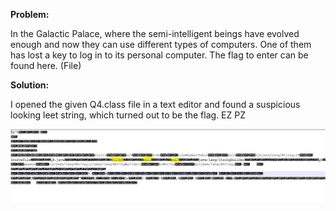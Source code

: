 <b>Problem:</b>

In the Galactic Palace, where the semi-intelligent beings have evolved enough and now they can use different types of computers. 
One of them has lost a key to log in to its personal computer. The flag to enter can be found here. (File)



<b>Solution:</b>

I opened the given Q4.class file in a text editor and found a suspicious looking leet string, which turned out to be the flag.
EZ PZ

<p align="center">
<img src="https://github.com/indraniljana/H4CKN1T_writeup_2016/blob/master/Dumb-Aliens/q4.JPG"/>
</p>
